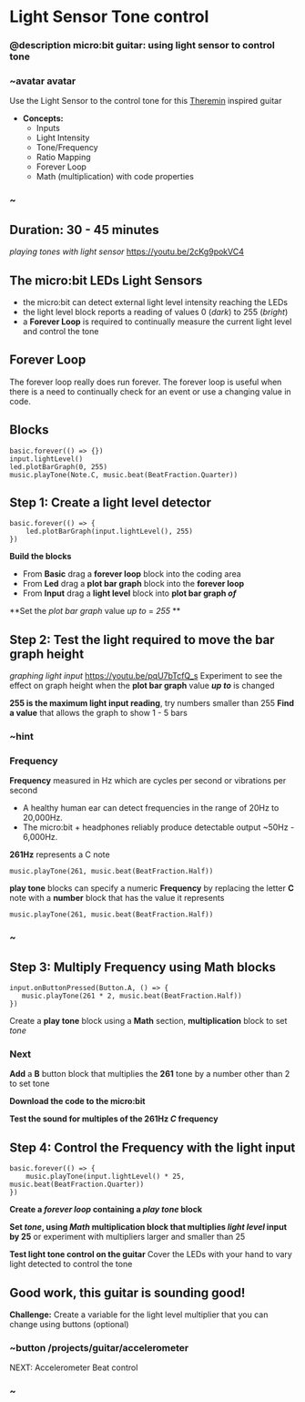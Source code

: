 # Light Sensor Tone control

### @description micro:bit guitar: using light sensor to control tone

### ~avatar avatar

Use the Light Sensor to the control tone for this [Theremin](https://en.wikipedia.org/wiki/Theremin) inspired guitar

* **Concepts:**
     * Inputs
     * Light Intensity
     * Tone/Frequency
     * Ratio Mapping
     * Forever Loop
     * Math (multiplication) with code properties
### ~

## Duration: 30 - 45 minutes

*playing tones with light sensor*
https://youtu.be/2cKg9pokVC4

## The micro:bit LEDs Light Sensors

- the micro:bit can detect external light level intensity reaching the LEDs
- the light level block reports a reading of values 0 (*dark*) to 255 (*bright*)
- a **Forever Loop** is required to continually measure the current light level and control the tone

## Forever Loop

The forever loop really does run forever.  The forever loop is useful when there is a need to continually check for an event or use a changing value in code.

## Blocks

```cards
basic.forever(() => {})
input.lightLevel()
led.plotBarGraph(0, 255)
music.playTone(Note.C, music.beat(BeatFraction.Quarter))
```

## Step 1: Create a light level detector
```blocks
basic.forever(() => {
    led.plotBarGraph(input.lightLevel(), 255)
})
```
**Build the  blocks**
  * From **Basic** drag a **forever loop** block into the coding area
  * From **Led** drag a **plot bar graph** block into the **forever loop**
  * From **Input** drag a **light level** block into **plot bar graph *of***

**Set the *plot bar graph* value *up to* = *255* **

## Step 2: Test the light required to move the bar graph height

*graphing light input*
https://youtu.be/pqU7bTcfQ_s
Experiment to see the effect on graph height when the **plot bar graph** value ***up to*** is changed

**255 is the maximum light input reading**, try numbers smaller than 255
**Find a value** that allows the graph to show 1 - 5 bars

### ~hint
### Frequency
**Frequency** measured in Hz which are cycles per second or vibrations per second
  * A healthy human ear can detect frequencies in the range of 20Hz to 20,000Hz.
  * The micro:bit + headphones reliably produce detectable output ~50Hz - 6,000Hz.

**261Hz** represents a C note
```blocks
music.playTone(261, music.beat(BeatFraction.Half))
```
**play tone** blocks can specify a numeric  **Frequency**
by replacing the letter **C** note with a **number** block that has the value it represents
```blocks
music.playTone(261, music.beat(BeatFraction.Half))
```
### ~

## Step 3: Multiply Frequency using Math blocks
 ```blocks
input.onButtonPressed(Button.A, () => {
    music.playTone(261 * 2, music.beat(BeatFraction.Half))
})
```
Create a **play tone** block using a **Math** section, **multiplication** block to set *tone*

### Next
**Add** a **B** button block that multiplies the **261** tone by a number other than 2 to set tone

**Download the code to the micro:bit**

**Test the sound for multiples of the 261Hz *C* frequency**

## Step 4: Control the Frequency with the light input
```blocks
basic.forever(() => {
    music.playTone(input.lightLevel() * 25, music.beat(BeatFraction.Quarter))
})
```
**Create a *forever loop* containing a *play tone* block**

**Set *tone*, using *Math* multiplication block that multiplies *light level* input by 25**
or experiment with multipliers larger and smaller than 25

**Test light tone control on the guitar**
Cover the LEDs with your hand to vary light detected to control the tone

## Good work, this guitar is sounding good!
**Challenge:** Create a variable for the light level multiplier that you can change using buttons (optional)

### ~button /projects/guitar/accelerometer
NEXT: Accelerometer Beat control
### ~
